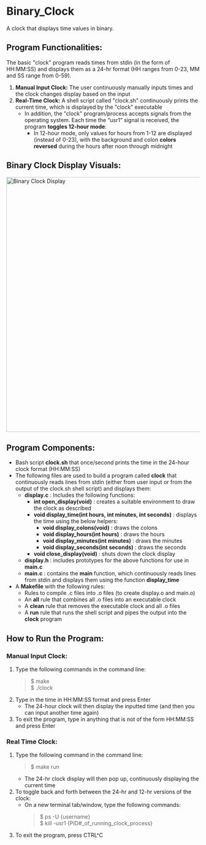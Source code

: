 # Binary_Clock
A clock that displays time values in binary.

## Program Functionalities:
The basic "clock" program reads times from stdin (in the form of HH:MM:SS) and displays them as a 24-hr format (HH ranges from 0-23, MM and SS range from 0-59).
1) **Manual Input Clock:** The user continuously manually inputs times and the clock changes display based on the input
2) **Real-Time Clock:** A shell script called "clock.sh" continuously prints the current time, which is displayed by the "clock" executable
    * In addition, the "clock" program/process accepts signals from the operating system. Each time the “usr1” signal is received, the program **toggles 12-hour mode**:
      * In 12-hour mode, only values for hours from 1-12 are displayed (instead of 0-23), with the background and colon **colors reversed** during the hours after noon through midnight

## Binary Clock Display Visuals:
<img width="664" alt="Binary Clock Display" src="https://user-images.githubusercontent.com/94129173/198888026-98070526-dabc-48a7-a574-a39f1bb24406.png">

## Program Components:
* Bash script **clock.sh** that once/second prints the time in the 24-hour clock format (HH:MM:SS)
* The following files are used to build a program called **clock** that continuously reads lines from stdin (either from user input or from the output of the clock.sh shell script) and displays them:
  * **display.c** : Includes the following functions:
    * **int open_display(void)** : creates a suitable environment to draw the clock as described
    * **void display_time(int hours, int minutes, int seconds)** : displays the time using the below helpers:
      * **void display_colons(void)** : draws the colons
      * **void display_hours(int hours)** : draws the hours
      * **void display_minutes(int minutes)** : draws the minutes
      * **void display_seconds(int seconds)** : draws the seconds
    * **void close_display(void)** : shuts down the clock display
  * **display.h** : includes prototypes for the above functions for use in **main.c** 
  * **main.c** : contains the **main** function, which continuously reads lines from stdin and displays them using the function **display_time**
* A **Makefile** with the following rules:
  * Rules to compile .c files into .o files (to create display.o and main.o)
  * An **all** rule that combines all .o files into an executable clock
  * A **clean** rule that removes the executable clock and all .o files
  * A **run** rule that runs the shell script and pipes the output into the **clock** program

## How to Run the Program:
### Manual Input Clock: 
1) Type the following commands in the command line:   
      > $ make  
	      $ ./clock  
2) Type in the time in HH:MM:SS format and press Enter 
    * The 24-hour clock will then display the inputted time (and then you can input another time again)
3) To exit the program, type in anything that is not of the form HH:MM:SS and press Enter

### Real Time Clock:
1) Type the following command in the command line:    
      > $ make run
      * The 24-hr clock display will then pop up, continuously displaying the current time
2) To toggle back and forth between the 24-hr and 12-hr versions of the clock:
    * On a new terminal tab/window, type the following commands:    
      > $ ps -U {username}     
		    $ kill -usr1 {PID#_of_running_clock_process}
3) To exit the program, press CTRL^C
